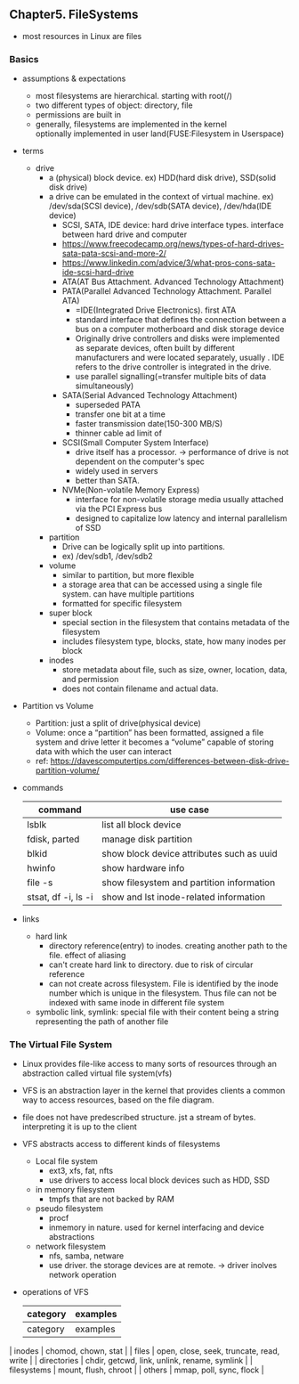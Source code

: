 ## Chapter5. FileSystems
- most resources in Linux are files

### Basics
- assumptions & expectations
  - most filesystems are hierarchical. starting with root(/)
  - two different types of object: directory, file
  - permissions are built in
  - generally, filesystems are implemented in the kernel \
    optionally implemented in user land(FUSE:Filesystem in Userspace)
- terms
  - drive
    - a (physical) block device. ex) HDD(hard disk drive), SSD(solid disk drive)
    - a drive can be emulated in the context of virtual machine. ex) /dev/sda(SCSI device), /dev/sdb(SATA device), /dev/hda(IDE device)
      - SCSI, SATA, IDE device: hard drive interface types. interface between hard drive and computer
      - https://www.freecodecamp.org/news/types-of-hard-drives-sata-pata-scsi-and-more-2/
      - https://www.linkedin.com/advice/3/what-pros-cons-sata-ide-scsi-hard-drive
      - ATA(AT Bus Attachment. Advanced Technology Attachment)
      - PATA(Parallel Advanced Technology Attachment. Parallel ATA)
        - =IDE(Integrated Drive Electronics). first ATA
        - standard interface that defines the connection between a bus on a computer motherboard and disk storage device
        - Originally drive controllers and disks were implemented as separate devices, often built by different manufacturers and were located separately, usually . IDE refers to the drive controller is integrated in the drive.
        - use parallel signalling(=transfer multiple bits of data simultaneously)
      - SATA(Serial Advanced Technology Attachment)
        - superseded PATA
        - transfer one bit at a time
        - faster transmission date(150-300 MB/S)
        - thinner cable ad limit of 
      - SCSI(Small Computer System Interface)
        - drive itself has a processor. -> performance of drive is not dependent on the computer's spec
        - widely used in servers
        - better than SATA.
      - NVMe(Non-volatile Memory Express)
        - interface for non-volatile storage media usually attached via the PCI Express bus
        - designed to capitalize low latency and internal parallelism of SSD
    - partition
      - Drive can be logically split up into partitions.
      - ex) /dev/sdb1, /dev/sdb2
    - volume
      - similar to partition, but more flexible
       - a storage area that can be accessed using a single file system. can have multiple partitions
      - formatted for specific filesystem
    - super block
      - special section in the filesystem that contains metadata of the filesystem
      - includes filesystem type, blocks, state, how many inodes per block
    - inodes
      - store metadata about file, such as size, owner, location, data, and permission
      - does not contain filename and actual data.

- Partition vs Volume
  - Partition: just a split of drive(physical device)
  - Volume: once a “partition” has been formatted, assigned a file system and drive letter it becomes a “volume” capable of storing data with which the user can interact
  - ref: https://davescomputertips.com/differences-between-disk-drive-partition-volume/
- commands

  | command | use case |
  | --- | --- | 
  | lsblk | list all block device |
  | fdisk, parted | manage disk partition |
  | blkid | show block device attributes such as uuid |
  | hwinfo | show hardware info |
  | file -s | show filesystem and partition information |
  | stsat, df -i, ls -i | show and lst inode-related information |

- links
  - hard link
    - directory reference(entry) to inodes. creating another path to the file. effect of aliasing
    - can't create hard link to directory. due to risk of circular reference
    - can not create across filesystem. File is identified by the inode number which is unique in the filesystem. Thus file can not be indexed with same inode in different file system
  - symbolic link, symlink: special file with their content being a string representing the path of another file

### The Virtual File System
- Linux provides file-like access to many sorts of resources through an abstraction called virtual file system(vfs)
- VFS is an abstraction layer in the kernel that provides clients a common way to access resources, based on the file diagram.
- file does not have predescribed structure. jst a stream of bytes. interpreting it is up to the client
- VFS abstracts access to different kinds of filesystems
  - Local file system
    - ext3, xfs, fat, nfts
    - use drivers to access local block devices such as HDD, SSD
  - in memory filesystem
    - tmpfs that are not backed by RAM
  - pseudo filesystem
    - procf
    - inmemory in nature. used for kernel interfacing and device abstractions
  - network filesystem
    - nfs, samba, netware
    - use driver. the storage devices are at remote. -> driver inolves network operation
- operations of VFS

  | category | examples |
  | --- | --- |
  | category | examples |
| inodes | chomod, chown, stat |
| files | open, close, seek, truncate, read, write |
| directories | chdir, getcwd, link, unlink, rename, symlink |
| filesystems | mount, flush, chroot |
| others | mmap, poll, sync, flock |